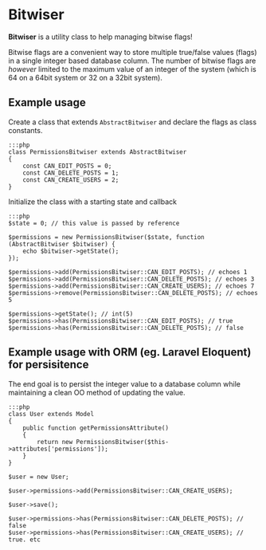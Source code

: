 Bitwiser
========

**Bitwiser** is a utility class to help managing bitwise flags!

Bitwise flags are a convenient way to store multiple true/false values (flags) in a single integer based database column. The number of bitwise flags are *however* limited to the maximum value of an integer of the system (which is 64 on a 64bit system or 32 on a 32bit system).

Example usage
-------------

Create a class that extends `AbstractBitwiser` and declare the flags as class constants.

```
:::php
class PermissionsBitwiser extends AbstractBitwiser
{
    const CAN_EDIT_POSTS = 0;
    const CAN_DELETE_POSTS = 1;
    const CAN_CREATE_USERS = 2;
}
```

Initialize the class with a starting state and callback

```
:::php
$state = 0; // this value is passed by reference

$permissions = new PermissionsBitwiser($state, function (AbstractBitwiser $bitwiser) {
	echo $bitwiser->getState();
});

$permissions->add(PermissionsBitwiser::CAN_EDIT_POSTS); // echoes 1
$permissions->add(PermissionsBitwiser::CAN_DELETE_POSTS); // echoes 3
$permissions->add(PermissionsBitwiser::CAN_CREATE_USERS); // echoes 7
$permissions->remove(PermissionsBitwiser::CAN_DELETE_POSTS); // echoes 5

$permissions->getState(); // int(5)
$permissions->has(PermissionsBitwiser::CAN_EDIT_POSTS); // true
$permissions->has(PermissionsBitwiser::CAN_DELETE_POSTS); // false

```

Example usage with ORM (eg. Laravel Eloquent) for persisitence 
--------------
The end goal is to persist the integer value to a database column while maintaining a clean OO method of updating the value.

```
:::php
class User extends Model
{
    public function getPermissionsAttribute()
    {
        return new PermissionsBitwiser($this->attributes['permissions']);
    }
}

$user = new User;

$user->permissions->add(PermissionsBitwiser::CAN_CREATE_USERS);

$user->save();

$user->permissions->has(PermissionsBitwiser::CAN_DELETE_POSTS); // false
$user->permissions->has(PermissionsBitwiser::CAN_CREATE_USERS); // true. etc


```


